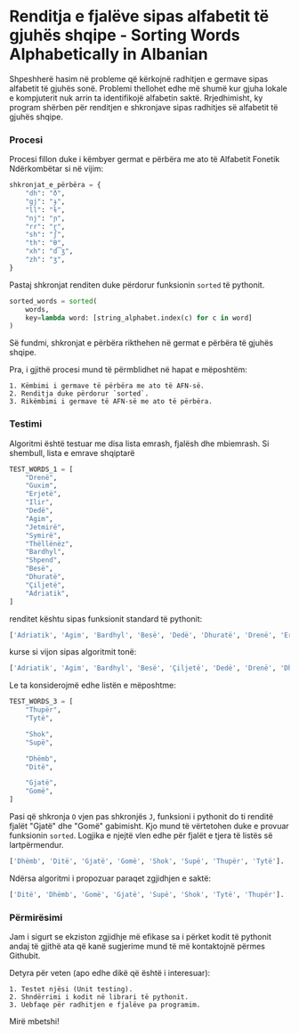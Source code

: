 # Renditja e fjalëve sipas alfabetit të gjuhës shqipe - Sorting Words Alphabetically in Albanian

Shpeshherë hasim në probleme që kërkojnë radhitjen e germave sipas alfabetit të gjuhës sonë. 
Problemi thellohet edhe më shumë kur gjuha lokale e kompjuterit nuk arrin ta identifikojë alfabetin saktë.
Rrjedhimisht, ky program shërben për renditjen e shkronjave sipas radhitjes së alfabetit të gjuhës shqipe.

### Procesi
Procesi fillon duke i këmbyer germat e përbëra me ato të Alfabetit Fonetik Ndërkombëtar si në vijim:
```python
shkronjat_e_përbëra = {
    "dh": "ð",
    "gj": "ɟ",
    "ll": "ɫ",
    "nj": "ɲ",
    "rr": "r̪",
    "sh": "ʃ",
    "th": "θ",
    "xh": "d͡ʒ",
    "zh": "ʒ",
}
```

Pastaj shkronjat renditen duke përdorur funksionin `sorted` të pythonit.

```python
sorted_words = sorted(
    words,
    key=lambda word: [string_alphabet.index(c) for c in word]
)
```

Së fundmi, shkronjat e përbëra rikthehen në germat e përbëra të gjuhës shqipe.

Pra, i gjithë procesi mund të përmblidhet në hapat e mëposhtëm:

    1. Këmbimi i germave të përbëra me ato të AFN-së.
    2. Renditja duke përdorur `sorted`.
    3. Rikëmbimi i germave të AFN-së me ato të përbëra.


### Testimi
Algoritmi është testuar me disa lista emrash, fjalësh dhe mbiemrash. Si shembull, lista e emrave shqiptarë

```python
TEST_WORDS_1 = [
    "Drenë",
    "Guxim",
    "Erjetë",
    "Ilir",
    "Dedë",
    "Agim",
    "Jetmirë",
    "Symirë",
    "Thëllënëz",
    "Bardhyl",
    "Shpend",
    "Besë",
    "Dhuratë",
    "Çiljetë",
    "Adriatik",
]
```

renditet kështu sipas funksionit standard të pythonit:
```python
['Adriatik', 'Agim', 'Bardhyl', 'Besë', 'Dedë', 'Dhuratë', 'Drenë', 'Erjetë', 'Guxim', 'Ilir', 'Jetmirë', 'Shpend', 'Symirë', 'Thëllënëz', 'Çiljetë'].
```

kurse si vijon sipas algoritmit tonë:
```python
['Adriatik', 'Agim', 'Bardhyl', 'Besë', 'Çiljetë', 'Dedë', 'Drenë', 'Dhuratë', 'Erjetë', 'Guxim', 'Ilir', 'Jetmirë', 'Symirë', 'Shpend', 'Thëllënëz']. 
```

Le ta konsiderojmë edhe listën e mëposhtme:

```python
TEST_WORDS_3 = [
    "Thupër",
    "Tytë",

    "Shok",
    "Supë",

    "Dhëmb",
    "Ditë",

    "Gjatë",
    "Gomë",
]
```

Pasi që shkronja `O` vjen pas shkronjës `J`, funksioni i pythonit do ti renditë fjalët "Gjatë" dhe "Gomë" gabimisht. Kjo mund të vërtetohen duke e provuar funksionin `sorted`.
Logjika e njejtë vlen edhe për fjalët e tjera të listës së lartpërmendur.
```python
['Dhëmb', 'Ditë', 'Gjatë', 'Gomë', 'Shok', 'Supë', 'Thupër', 'Tytë'].
```

Ndërsa algoritmi i propozuar paraqet zgjidhjen e saktë:
```python
['Ditë', 'Dhëmb', 'Gomë', 'Gjatë', 'Supë', 'Shok', 'Tytë', 'Thupër']. 
```

### Përmirësimi
Jam i sigurt se ekziston zgjidhje më efikase sa i përket kodit të pythonit andaj
të gjithë ata që kanë sugjerime mund të më kontaktojnë përmes Githubit.

Detyra për veten (apo edhe dikë që është i interesuar): 
    
    1. Testet njësi (Unit testing).
    2. Shndërrimi i kodit në librari të pythonit. 
    3. Uebfaqe për radhitjen e fjalëve pa programim.

Mirë mbetshi!
